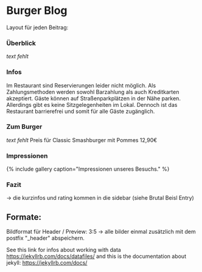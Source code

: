# Burger Blog 
Layout für jeden Beitrag: 

### Überblick
*text fehlt*

### Infos
Im Restaurant sind Reservierungen leider nicht möglich. Als Zahlungsmethoden werden sowohl Barzahlung als auch Kreditkarten akzeptiert. Gäste können auf Straßenparkplätzen in der Nähe parken. Allerdings gibt es keine Sitzgelegenheiten im Lokal. Dennoch ist das Restaurant barrierefrei und somit für alle Gäste zugänglich.

### Zum Burger
*text fehlt*
Preis für Classic Smashburger mit Pommes 12,90€

### Impressionen

{% include gallery caption="Impressionen unseres Besuchs." %}

### Fazit

-> die kurzinfos und rating kommen in die sidebar (siehe Brutal Beisl Entry)

## Formate:
Bildformat für Header / Preview: 3:5
-> alle bilder einmal zusätzlich mit dem postfix "_header" abspeichern.

See this link for infos about working with data
https://jekyllrb.com/docs/datafiles/
and this is the documentation about jekyll:
https://jekyllrb.com/docs/
